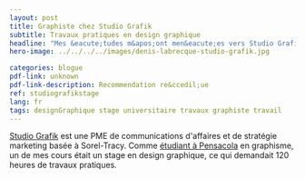 ```yaml
---
layout: post
title: Graphiste chez Studio Grafik
subtitle: Travaux pratiques en design graphique
headline: "Mes &eacute;tudes m&apos;ont men&eacute;es vers Studio Grafik pour un stage de trois semaines, du 7 au 27 juin 2018, pour ensuite se transformer en travail d&apos;&eacute;t&eacute;"
hero-image: ../../../../images/denis-labrecque-studio-grafik.jpg

categories: blogue
pdf-link: unknown
pdf-link-description: Recommendation re&ccedil;ue
ref: studiografikstage
lang: fr
tags: designGraphique stage universitaire travaux graphiste travail
---
```

<a href="http://studiografik.ca">Studio Grafik</a> est une PME de communications d&apos;affaires et de strat&eacute;gie marketing bas&eacute;e &agrave; Sorel-Tracy. Comme <a href="{% post_url 2016-09-17-reasons-to-love-PCC %}">&eacute;tudiant &agrave; Pensacola</a> en graphisme, un de mes cours &eacute;tait un stage en design graphique, ce qui demandait 120 heures de travaux pratiques. 